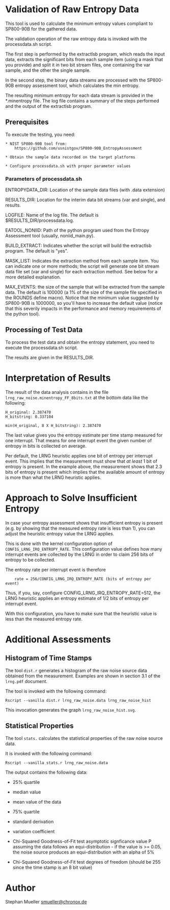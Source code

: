 # Validation of Raw Entropy Data

This tool is used to calculate the minimum entropy values
compliant to SP800-90B for the gathered data.

The validation operation of the raw entropy data is invoked with the
processdata.sh script.

The first step is performed by the extractlsb program, which reads the input
data, extracts the significant bits from each sample item (using a mask that
you provide) and split it in two bit stream files, one containing the var
sample, and the other the single sample.

In the second step, the binary data streams are processed with the SP800-90B
entropy assessment tool, which calculates the min entropy.

The resulting minimum entropy for each data stream is provided in the
*.minentropy file. The log file contains a summary of the steps performed and
the output of the extractlsb program.


## Prerequisites

To execute the testing, you need:

	* NIST SP800-90B tool from:
		https://github.com/usnistgov/SP800-90B_EntropyAssessment

	* Obtain the sample data recorded on the target platforms

	* Configure processdata.sh with proper parameter values


### Parameters of processdata.sh

ENTROPYDATA_DIR: Location of the sample data files (with .data extension)

RESULTS_DIR: Location for the interim data bit streams (var and single),
and results.

LOGFILE: Name of the log file. The default is $RESULTS_DIR/processdata.log.

EATOOL_NONIID: Path of the python program used from the Entropy Assessment tool
(usually, noniid_main.py).

BUILD_EXTRACT: Indicates whether the script will build the extractlsb program.
The default is "yes".

MASK_LIST: Indicates the extraction method from each sample item. You can
indicate one or more methods; the script will generate one bit stream data
file set (var and single) for each extraction method. See below for a more
detailed explanation.

MAX_EVENTS: the size of the sample that will be extracted from the sample data.
The default is 100000 (a 1% of the size of the sample file specified in the
ROUNDS define macro). Notice that the minimum value suggested by SP800-90B is
1000000, so you'll have to increase the default value (notice that this
severily impacts in the performance and memory requirements of the python tool).

## Processing of Test Data

To process the test data and obtain the entropy statement, you need to
execute the processdata.sh script.

The results are given in the RESULTS_DIR.

# Interpretation of Results

The result of the data analysis contains in the file
`lrng_raw_noise.minentropy_FF_8bits.txt` at the bottom data like the following:

```
H_original: 2.387470
H_bitstring: 0.337104

min(H_original, 8 X H_bitstring): 2.387470
```

The last value gives you the entropy estimate per time stamp measured for
one interrupt. That means for one interrupt event the given number of
entropy in bits is collected on average.

Per default, the LRNG heuristic applies one bit of entropy per interrupt
event. This implies that the measurement must show that *at least* 1 bit
of entropy is present. In the example above, the measurement shows that
2.3 bits of entropy is present which implies that the available amount of
entropy is more than what the LRNG heuristic applies.

# Approach to Solve Insufficient Entropy

In case your entropy assessment shows that insufficient entropy is
present (e.g. by showing that the measured entropy rate is less than 1), you
can adjust the heuristic entropy value the LRNG applies.

This is done with the kernel configuration option of
`CONFIG_LRNG_IRQ_ENTROPY_RATE`. This configuration value defines how many
interrupt events are collected by the LRNG in order to claim 256 bits of
entropy to be collected.

The entropy rate per interrupt event is therefore

```
	rate = 256/CONFIG_LRNG_IRQ_ENTROPY_RATE (bits of entropy per event)
```

Thus, if you, say, configure CONFIG_LRNG_IRQ_ENTROPY_RATE=512, the LRNG
heuristic applies an entropy estimate of 1/2 bits of entropy per interrupt
event.

With this configuration, you have to make sure that the heuristic value
is less than the measured entropy rate.

# Additional Assessments

## Histogram of Time Stamps

The tool `dist.r` generates a histogram of the raw noise source data obtained
from the measurement. Examples are shown in section 3.1 of the `lrng.pdf`
document.

The tool is invoked with the following command:

```
Rscript --vanilla dist.r lrng_raw_noise.data lrng_raw_noise_hist
```

This invocation generates the graph `lrng_raw_noise_hist.svg`.

## Statistical Properties

The tool `stats.` calculates the statistical properties of the
raw noise source data.

It is invoked with the following command:

```
Rscript --vanilla stats.r lrng_raw_noise.data
```

The output contains the following data:

- 25% quartile

- median value 

- mean value of the data

- 75% quartile

- standard derivation

- variation coefficient

- Chi-Squared Goodness-of-Fit test asymptotic signficance value P assuming
  the data follows an equi-distribution - if the value is >= 0.05, the
  noise source produces an equi-distribution with an alpha of 5%

- Chi-Squared Goodness-of-Fit test degrees of freedom (should be 255 since
  the time stamp is an 8 bit value)

# Author
Stephan Mueller <smueller@chronox.de>
